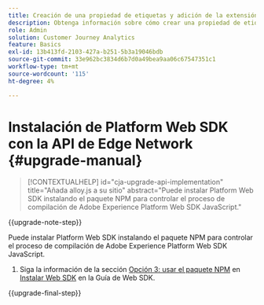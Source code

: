 ```yaml
---
title: Creación de una propiedad de etiquetas y adición de la extensión Web SDK
description: Obtenga información sobre cómo crear una propiedad de etiquetas y añadir la extensión Web SDK
role: Admin
solution: Customer Journey Analytics
feature: Basics
exl-id: 13b413fd-2103-427a-b251-5b3a19046bdb
source-git-commit: 33e962bc3834d6b7d0a49bea9aa06c67547351c1
workflow-type: tm+mt
source-wordcount: '115'
ht-degree: 4%

---
```


# Instalación de Platform Web SDK con la API de Edge Network {#upgrade-manual}

<!-- markdownlint-disable MD034 -->

>[!CONTEXTUALHELP]
>id="cja-upgrade-api-implementation"
>title="Añada alloy.js a su sitio"
>abstract="Puede instalar Platform Web SDK instalando el paquete NPM para controlar el proceso de compilación de Adobe Experience Platform Web SDK JavaScript."

<!-- markdownlint-enable MD034 -->

{{upgrade-note-step}}

Puede instalar Platform Web SDK instalando el paquete NPM para controlar el proceso de compilación de Adobe Experience Platform Web SDK JavaScript.

1. Siga la información de la sección [Opción 3: usar el paquete NPM](https://experienceleague.adobe.com/en/docs/experience-platform/edge/fundamentals/installing-the-sdk#option-3-using-the-npm-package) en [Instalar Web SDK](https://experienceleague.adobe.com/en/docs/experience-platform/edge/fundamentals/installing-the-sdk) en la Guía de Web SDK.

{{upgrade-final-step}}

